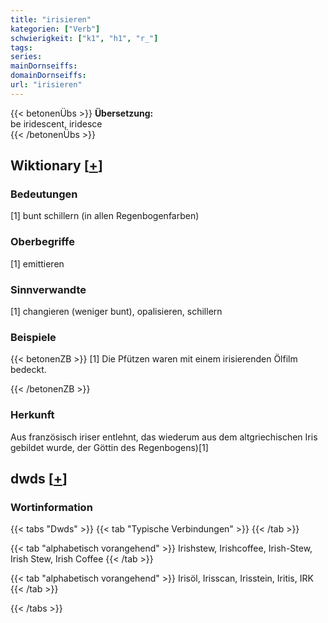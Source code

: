 ```yaml
---
title: "irisieren"
kategorien: ["Verb"]
schwierigkeit: ["k1", "h1", "r_"]
tags:
series:
mainDornseiffs:
domainDornseiffs:
url: "irisieren"
---
```


{{< betonenÜbs >}}
**Übersetzung:**  
be iridescent, iridesce  
{{< /betonenÜbs >}}

## Wiktionary [[+](https://de.wiktionary.org/wiki/irisieren)]

### Bedeutungen
[1] bunt schillern (in allen Regenbogenfarben)  

### Oberbegriffe
[1] emittieren  

### Sinnverwandte
[1] changieren (weniger bunt), opalisieren, schillern  

### Beispiele
{{< betonenZB >}}
[1] Die Pfützen waren mit einem irisierenden Ölfilm bedeckt.  

{{< /betonenZB >}}
### Herkunft
Aus französisch iriser entlehnt, das wiederum aus dem altgriechischen Iris gebildet wurde, der Göttin des Regenbogens)[1]  



## dwds [[+](https://www.dwds.de/wb/irisieren)]

### Wortinformation
{{< tabs "Dwds" >}}
{{< tab "Typische Verbindungen" >}}
{{< /tab >}}

{{< tab "alphabetisch vorangehend" >}}
Irishstew, Irishcoffee, Irish-Stew, Irish Stew, Irish Coffee
{{< /tab >}}

{{< tab "alphabetisch vorangehend" >}}
Irisöl, Irisscan, Irisstein, Iritis, IRK
{{< /tab >}}

{{< /tabs >}}

